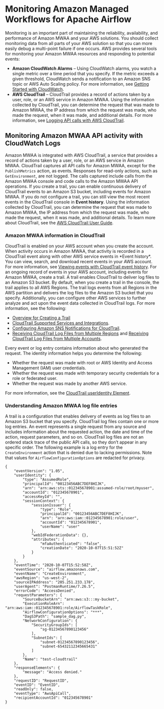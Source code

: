 # Monitoring Amazon Managed Workflows for Apache Airflow<a name="monitoring"></a>

Monitoring is an important part of maintaining the reliability, availability, and performance of Amazon MWAA and your AWS solutions\. You should collect monitoring data from all parts of your AWS solution so that you can more easily debug a multi\-point failure if one occurs\. AWS provides several tools for monitoring your Amazon MWAA resources and responding to potential events:
+ **Amazon CloudWatch Alarms** – Using CloudWatch alarms, you watch a single metric over a time period that you specify\. If the metric exceeds a given threshold, CloudWatch sends a notification to an Amazon SNS topic or AWS Auto Scaling policy\. For more information, see [Getting Started with CloudWatch](https://docs.aws.amazon.com/AmazonCloudWatch/latest/monitoring/GettingStarted.html)\.
+ **AWS CloudTrail** – CloudTrail provides a record of actions taken by a user, role, or an AWS service in Amazon MWAA\. Using the information collected by CloudTrail, you can determine the request that was made to Amazon MWAA, the IP address from which the request was made, who made the request, when it was made, and additional details\. For more information, see [Logging API calls with AWS CloudTrail](https://docs.aws.amazon.com/AmazonCloudWatch/latest/monitoring/logging_cw_api_calls.html)\.

## Monitoring Amazon MWAA API activity with CloudWatch Logs<a name="monitor-ct-logs"></a>

Amazon MWAA is integrated with AWS CloudTrail, a service that provides a record of actions taken by a user, role, or an AWS service in Amazon MWAA\. CloudTrail captures all API calls for Amazon MWAA, except for the `PublishMetrics` action, as events\. Responses for read\-only actions, such as `GetEnvironment`, are not logged\. The calls captured include calls from the Amazon MWAA console and code calls to the Amazon MWAA API operations\. If you create a trail, you can enable continuous delivery of CloudTrail events to an Amazon S3 bucket, including events for Amazon MWAA\. If you do not configure a trail, you can still view the most recent events in the CloudTrail console in **Event history**\. Using the information collected by CloudTrail, you can determine the request that was made to Amazon MWAA, the IP address from which the request was made, who made the request, when it was made, and additional details\. To learn more about CloudTrail, see the [AWS CloudTrail User Guide](https://docs.aws.amazon.com/awscloudtrail/latest/userguide/)\.

### Amazon MWAA information in CloudTrail<a name="monitor-ct-logs-info"></a>

CloudTrail is enabled on your AWS account when you create the account\. When activity occurs in Amazon MWAA, that activity is recorded in a CloudTrail event along with other AWS service events in \*Event history\*\. You can view, search, and download recent events in your AWS account\. For more information, see [Viewing events with CloudTrail event history](https://docs.aws.amazon.com/awscloudtrail/latest/userguide/view-cloudtrail-events.html)\. For an ongoing record of events in your AWS account, including events for Amazon MWAA, create a trail\. A trail enables CloudTrail to deliver log files to an Amazon S3 bucket\. By default, when you create a trail in the console, the trail applies to all AWS Regions\. The trail logs events from all Regions in the AWS partition and delivers the log files to the Amazon S3 bucket that you specify\. Additionally, you can configure other AWS services to further analyze and act upon the event data collected in CloudTrail logs\. For more information, see the following: 
+ [Overview for Creating a Trail](https://docs.aws.amazon.com/awscloudtrail/latest/userguide/cloudtrail-create-and-update-a-trail.html)
+ [CloudTrail Supported Services and Integrations](https://docs.aws.amazon.com/awscloudtrail/latest/userguide/cloudtrail-aws-service-specific-topics.html#cloudtrail-aws-service-specific-topics-integrations)\.
+ [Configuring Amazon SNS Notifications for CloudTrail](https://docs.aws.amazon.com/awscloudtrail/latest/userguide/getting_notifications_top_level.html)\.
+ [Receiving CloudTrail Log Files from Multiple Regions](https://docs.aws.amazon.com/awscloudtrail/latest/userguide/receive-cloudtrail-log-files-from-multiple-regions.html) and [Receiving CloudTrail Log Files from Multiple Accounts](https://docs.aws.amazon.com/awscloudtrail/latest/userguide/cloudtrail-receive-logs-from-multiple-accounts.html)\.

Every event or log entry contains information about who generated the request\. The identity information helps you determine the following:
+ Whether the request was made with root or AWS Identity and Access Management \(IAM\) user credentials\.
+ Whether the request was made with temporary security credentials for a role or federated user\. 
+ Whether the request was made by another AWS service\.

For more information, see the [CloudTrail userIdentity Element](https://docs.aws.amazon.com/awscloudtrail/latest/userguide/cloudtrail-event-reference-user-identity.html)\.

### Understanding Amazon MWAA log file entries<a name="monitor-ct-logs-understanding"></a>

A trail is a configuration that enables delivery of events as log files to an Amazon S3 bucket that you specify\. CloudTrail log files contain one or more log entries\. An event represents a single request from any source and includes information about the requested action, the date and time of the action, request parameters, and so on\. CloudTrail log files are not an ordered stack trace of the public API calls, so they don’t appear in any specific order\. The following example is a log entry for the `CreateEnvironment` action that is denied due to lacking permissions\. Note that values for `AirflowConfigurationOptions` are redacted for privacy\.

```
{
    "eventVersion": "1.05",
    "userIdentity": {
        "type": "AssumedRole",
        "principalId": "00123456ABC7DEF8HIJK",
        "arn": "arn:aws:sts::012345678901:assumed-role/root/myuser",
        "accountId": "012345678901",
        "accessKeyId": "",
        "sessionContext": {
            "sessionIssuer": {
                "type": "Role",
                "principalId": "00123456ABC7DEF8HIJK",
                "arn": "arn:aws:iam::012345678901:role/user",
                "accountId": "012345678901",
                "userName": "user"
            },
            "webIdFederationData": {},
            "attributes": {
                "mfaAuthenticated": "false",
                "creationDate": "2020-10-07T15:51:52Z"
            }
        }
    },
    "eventTime": "2020-10-07T15:52:58Z",
    "eventSource": "airflow.amazonaws.com",
    "eventName": "CreateEnvironment",
    "awsRegion": "us-west-2",
    "sourceIPAddress": "205.251.233.178",
    "userAgent": "PostmanRuntime/7.26.5",
    "errorCode": "AccessDenied",
    "requestParameters": {
        "SourceBucketArn": "arn:aws:s3:::my-bucket",
        "ExecutionRoleArn": "arn:aws:iam::012345678901:role/AirflowTaskRole",
        "AirflowConfigurationOptions": "***",
        "DagS3Path": "sample_dag.py",
        "NetworkConfiguration": {
            "SecurityGroupIds": [
                "sg-01234567890123456"
            ],
            "SubnetIds": [
                "subnet-01234567890123456",
                "subnet-65432112345665431"
            ]
        },
        "Name": "test-cloudtrail"
    },
    "responseElements": {
        "message": "Access denied."
    },
    "requestID": "RequestID",
    "eventID": "EventID",
    "readOnly": false,
    "eventType": "AwsApiCall",
    "recipientAccountId": "012345678901"
}
```